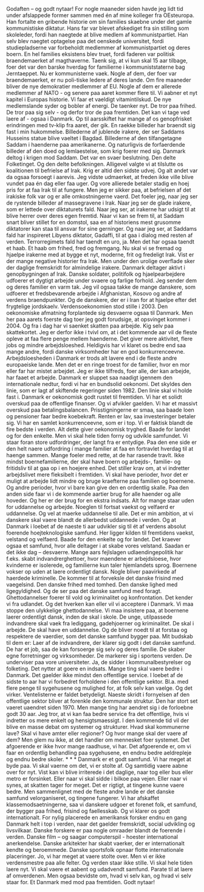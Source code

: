 Godaften – og godt nytaar! For nogle maaneder siden havde jeg lidt tid under afslappede former sammen med én af mine kolleger fra OEsteuropa. Han fortalte en gribende historie om sin families skaebne under det gamle kommunistiske diktatur. Hans far var blevet afskediget fra sin stilling som skoleleder, fordi han naegtede at blive medlem af kommunistpartiet. Han selv blev naegtet optagelse paa det oenskede universitet, fordi studiepladserne var forbeholdt medlemmer af kommunistpartiet og deres boern. En hel families eksistens blev truet, fordi faderen var politisk braendemaerket af magthaverne. Taenk sig, at vi kun skal 15 aar tilbage, foer det var den barske hverdag for familierne i kommuniststaterne bag Jerntaeppet. Nu er kommunisterne vaek. Nogle af dem, der foer var braendemaerket, er nu poli-tiske ledere af deres lande. Om fire maaneder bliver de nye demokratier medlemmer af EU. Nogle af dem er allerede medlemmer af NATO - og senere paa aaret kommer flere til. Vi aabner et nyt kapitel i Europas historie. Vi faar et vaeldigt vitamintilskud. De nye medlemslande syder og bobler af energi. De taenker nyt. De tror paa frihed. De tror paa sig selv - og derfor tror de paa fremtiden. Det kan vi tage ved laere af - ogsaa i Danmark. Op til aarsskiftet har mange af os genopfrisket erindringen med tv-klip fra aaret, der gik. En raekke billeder har braendt sig fast i min hukommelse. Billederne af jublende irakere, der ser Saddams Husseins statue blive vaeltet i Bagdad. Billederne af den tilfangetagne Saddam i haenderne paa amerikanerne. Og naturligvis de forfaerdende billeder af den doed og lemlaestelse, som krig foerer med sig. Danmark deltog i krigen mod Saddam. Det var en svaer beslutning. Den delte Folketinget. Og den delte befolkningen. Alligevel valgte vi at tilslutte os koalitionen til befrielse af Irak. Krig er altid den sidste udvej. Og alt andet var da ogsaa forsoegt i aarevis. Jeg vidste udmaerket, at freden ikke ville blive vundet paa én dag eller faa uger. Og vore allierede betaler stadig en hoej pris for at faa Irak til at fungere. Men jeg er sikker paa, at befrielsen af det irakiske folk var og er alle omkostningerne vaerd. Det foeler jeg, naar jeg ser de rystende billeder af massegravene i Irak. Naar jeg ser de glade irakere, som er lettede over diktaturets fald. Naar jeg ser, at irakerne har udsigt til at blive herrer over deres egen fremtid. Naar vi kan se frem til, at Saddam snart bliver stillet for en domstol, saa en af historiens mest grusomme diktatorer kan staa til ansvar for sine gerninger. Og naar jeg ser, at Saddams fald har inspireret Libyens diktator, Gadaffi, til at gaa i dialog med resten af verden. Terrorregimets fald har taendt en uro, ja. Men det har ogsaa taendt et haab. Et haab om frihed, fred og fremgang. Nu skal vi se fremad og hjaelpe irakerne med at bygge et nyt, moderne, frit og fredeligt Irak. Vist er der mange negative historier fra Irak. Men under den urolige overflade sker der daglige fremskridt for almindelige irakere. Danmark deltager aktivt i genopbygningen af Irak. Danske soldater, politifolk og hjaelpearbejdere udfoerer et dygtigt arbejde under svaere og farlige forhold. Jeg sender dem og deres familier en varm tak. Jeg vil ogsaa takke de mange danskere, som udfoerer et fredsbevarende arbejde i Afghanistan, Kosovo og andre af verdens braendpunkter. Og de danskere, der er i Iran for at hjaelpe efter det frygtelige jordskaelv. Verdensoekonomien stod stille i 2003. Den oekonomiske afmatning forplantede sig desvaerre ogsaa til Danmark. Men her paa aarets foerste dag toer jeg godt forudsige, at opsvinget kommer i 2004. Og fra i dag har vi saenket skatten paa arbejde. Kig selv paa skattekortet. Jeg er derfor ikke i tvivl om, at i det kommende aar vil de fleste opleve at faa flere penge mellem haenderne. Det giver mere aktivitet, flere jobs og mindre arbejdsloeshed. Heldigvis har vi klaret os bedre end saa mange andre, fordi danske virksomheder har en god konkurrenceevne. Arbejdsloesheden i Danmark er trods alt lavere end i de fleste andre europaeiske lande. Men det er en ringe troest for de familier, hvor en mor eller far har mistet arbejdet. Jeg er ikke tilfreds, foer alle, der kan arbejde, har faaet et arbejde. Danmark er sluppet saa naadigt igennem den internationale nedtur, fordi vi har en bundsolid oekonomi. Det skyldes den linie, som er lagt af skiftende regeringer siden 1982. Den linie skal vi holde fast i. Danmark er oekonomisk godt rustet til fremtiden. Vi har et solidt overskud paa de offentlige finanser. Og vi afvikler gaelden. Vi har et massivt overskud paa betalingsbalancen. Prisstigningerne er smaa, saa baade loen og pensioner faar bedre koebekraft. Renten er lav, saa investeringer betaler sig. Vi har en samlet konkurrenceevne, som er i top. Vi er faktisk blandt de fire bedste i verden. Alt dette giver oekonomisk tryghed. Baade for landet og for den enkelte. Men vi skal hele tiden forny og udvikle samfundet. Vi staar foran store udfordringer, der langt fra er entydige. Paa den ene side er den helt naere udfordring í mange familier at faa en fortravlet hverdag til at haenge sammen. Mange foeler med rette, at de har rasende travlt. Ikke mindst boernefamilierne, der skal have boern og arbejds-, familie- og fritidsliv til at gaa op i en hoejere enhed. Det stiller krav om, at vi indretter arbejdslivet mere fleksibelt i fremtiden. Vi skal have perioder, hvor det er muligt at arbejde lidt mindre og bruge kraefterne paa familien og boernene. Og andre perioder, hvor vi bare kan give den en ordentlig skalle. Paa den anden side faar vi i de kommende aartier brug for alle haender og alle hoveder. Og her er der brug for en ekstra indsats. Alt for mange staar uden for uddannelse og arbejde. Noeglen til fortsat vaekst og velfaerd er uddannelse. Og vel at maerke uddannelse til alle. Det er min ambition, at vi danskere skal vaere blandt de allerbedst uddannede i verden. Og at Danmark i loebet af de naeste ti aar udvikler sig til ét af verdens absolut foerende hoejteknologiske samfund. Her ligger kilden til fremtidens vaekst, velstand og velfaerd. Baade for den enkelte og for landet. Det kraever ogsaa et samfund, hvor alle deltager i at skabe vores velstand. Saadan er det ikke dag – desvaerre. Mange aars fejlslagen udlaendingepolitik har f.eks. skabt indvandrerghettoer, hvor maendene er arbejdsloese, hvor kvinderne er isolerede, og familierne kun taler hjemlandets sprog. Boernene vokser op uden at laere ordentligt dansk. Nogle bliver paavirkede af haerdede kriminelle. De kommer til at forveksle det danske frisind med vaegelsind. Den danske frihed med tomhed. Den danske lighed med ligegyldighed. Og de ser paa det danske samfund med foragt. Ghettodannelser foerer til vold og kriminalitet og konfrontation. Det kender vi fra udlandet. Og det hverken kan eller vil vi acceptere i Danmark. Vi maa stoppe den ulykkelige ghettodannelse. Vi maa insistere paa, at boernene laerer ordentligt dansk, inden de skal i skole. De unge, utilpassede indvandrere skal vaek fra lediggang, gadehjoerner og kriminalitet. De skal i arbejde. De skal have en uddannelse. Og de bliver noedt til at forstaa og respektere de vaerdier, som det danske samfund bygger paa. Mit budskab til dem er: Laer af de indvandrere, der klarer sig godt i det danske samfund. De har et job, saa de kan forsoerge sig selv og deres familie. De skaber egne forretninger og virksomheder. De markerer sig i sportens verden. De underviser paa vore universiteter. Ja, de sidder i kommunalbestyrelser og folketing. Det nytter at goere en indsats. Mange ting skal vaere bedre i Danmark. Det gaelder ikke mindst den offentlige service. I loebet af de sidste to aar har vi forbedret forholdene i den offentlige sektor. Bl.a. med flere penge til sygehusene og mulighed for, at folk selv kan vaelge. Og det virker. Ventelisterne er faldet betydeligt. Naeste skridt i fornyelsen af den offentlige sektor bliver at forenkle den kommunale struktur. Den har stort set vaeret uaendret siden 1970. Men mange ting har aendret sig i de forloebne godt 30 aar. Jeg tror, at vi kan faa bedre service fra det offentlige, hvis vi indretter os mere enkelt og hensigtsmaessigt. I den kommende tid vil der blive en masse debat om systemer og strukturer. Hvad skal kommunerne lave? Skal vi have amter eller regioner? Og hvor mange skal der vaere af dem? Men glem nu ikke, at det handler om mennesket foer systemet. Det afgoerende er ikke hvor mange raadhuse, vi har. Det afgoerende er, om vi faar en ordentlig behandling paa sygehusene, en endnu bedre aeldrepleje og endnu bedre skoler. * * * Danmark er et godt samfund. Vi har meget at byde paa. Vi skal vaerne om det, vi er stolte af. Og samtidig vaere aabne over for nyt. Vist kan vi blive irriterede i det daglige, naar tog eller bus eller metro er forsinket. Eller naar vi skal sidde i bilkoe paa vejen. Eller naar vi synes, at skatten tager for meget. Det er rigtigt, at tingene kunne vaere bedre. Men sammenlignet med de fleste andre lande er det danske samfund velorganiseret, og tingene fungerer. Vi har afskaffet klassemodsaetningerne, saa vi danskere udgoer et forenet folk, et samfund, der bygger paa frihed, frisind og faellesskab. Og vi klarer os godt internationalt. For nylig placerede en amerikansk forsker endnu en gang Danmark helt i top i verden, naar det gaelder fremskridt, social udvikling og livsvilkaar. Danske forskere er paa nogle omraader blandt de foerende i verden. Danske film – og saagar computerspil - hoester international anerkendelse. Danske arkitekter har skabt vaerker, der er internationalt kendte og beroemmede. Danske sportsfolk opnaar flotte internationale placeringer. Jo, vi har meget at vaere stolte over. Men vi er ikke verdensmestre paa alle felter. Og verden staar ikke stille. Vi skal hele tiden laere nyt. Vi skal vaere et aabent og udadvendt samfund. Parate til at laere af omverdenen. Men ogsaa bevidste om, hvad vi selv kan, og hvad vi selv staar for. Et Danmark med mod paa fremtiden. Godt nytaar!
